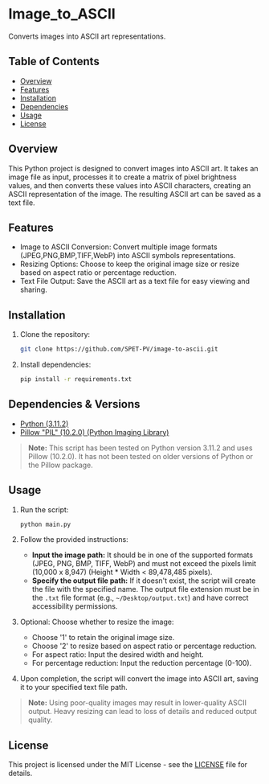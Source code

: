 # Image_to_ASCII

Converts images into ASCII art representations.

## Table of Contents
- [Overview](#overview)
- [Features](#features)
- [Installation](#installation)
- [Dependencies](#dependencies)
- [Usage](#usage)
- [License](#license)

## Overview

This Python project is designed to convert images into ASCII art. It takes an image file as input, processes it to create a matrix of pixel brightness values, and then converts these values into ASCII characters, creating an ASCII representation of the image. The resulting ASCII art can be saved as a text file.

## Features

- Image to ASCII Conversion: Convert multiple image formats (JPEG,PNG,BMP,TIFF,WebP) into ASCII symbols representations.
- Resizing Options: Choose to keep the original image size or resize based on aspect ratio or percentage reduction.
- Text File Output: Save the ASCII art as a text file for easy viewing and sharing.

## Installation

1. Clone the repository:

    ```bash
    git clone https://github.com/SPET-PV/image-to-ascii.git
    ```

2. Install dependencies:

    ```bash
    pip install -r requirements.txt
    ```

## Dependencies & Versions

- [Python (3.11.2)](https://www.python.org/downloads/release/python-3112/)
- [Pillow "PIL" (10.2.0) (Python Imaging Library)](https://pypi.org/project/pillow/)

> **Note:** This script has been tested on Python version 3.11.2 and uses Pillow (10.2.0). It has not been tested on older versions of Python or the Pillow package.

## Usage

1. Run the script:

    ```bash
    python main.py
    ```

2. Follow the provided instructions:
    - **Input the image path:** It should be in one of the supported formats (JPEG, PNG, BMP, TIFF, WebP) and must not exceed the pixels limit (10,000 x 8,947) (Height * Width < 89,478,485 pixels).
    - **Specify the output file path:** If it doesn't exist, the script will create the file with the specified name. The output file extension must be in the `.txt` file format (e.g., `~/Desktop/output.txt`) and have correct accessibility permissions.

3. Optional: Choose whether to resize the image:
    - Choose '1' to retain the original image size.
    - Choose '2' to resize based on aspect ratio or percentage reduction.
    - For aspect ratio: Input the desired width and height.
    - For percentage reduction: Input the reduction percentage (0-100).

4. Upon completion, the script will convert the image into ASCII art, saving it to your specified text file path.

> **Note:** Using poor-quality images may result in lower-quality ASCII output. Heavy resizing can lead to loss of details and reduced output quality.

## License

This project is licensed under the MIT License - see the [LICENSE](LICENSE) file for details.